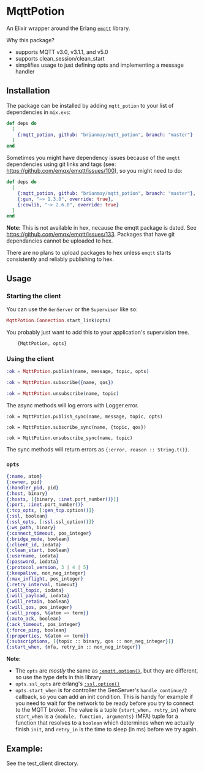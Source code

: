 # MqttPotion

An Elixir wrapper around the Erlang [`emqtt`](https://github.com/emqx/emqtt) library.

Why this package?

 * supports MQTT v3.0, v3.1.1, and v5.0
 * supports clean_session/clean_start
 * simplifies usage to just defining opts and implementing a message handler

## Installation

The package can be installed by adding `mqtt_potion` to your list of dependencies in
`mix.exs`:

```elixir
def deps do
  [
    {:mqtt_potion, github: "brianmay/mqtt_potion", branch: "master"}
  ]
end
```

Sometimes you might have dependency issues because of the `emqtt` dependencies
using git links and tags (see: https://github.com/emqx/emqtt/issues/100),
so you might need to do:

```elixir
def deps do
  [
    {:mqtt_potion, github: "brianmay/mqtt_potion", branch: "master"},
    {:gun, "~> 1.3.0", override: true},
    {:cowlib, "~> 2.6.0", override: true}
  ]
end
```

**Note:** This is not available in hex, necause the emqtt package is dated.
See https://github.com/emqx/emqtt/issues/133. Packages that have git
dependancies cannot be uploaded to hex.

There are no plans to upload packages to hex unless `emqtt` starts consistently
and reliably publishing to hex.

## Usage

### Starting the client

You can use the `GenServer` or the `Supervisor` like so:

```elixir
MqttPotion.Connection.start_link(opts)
```
You probably just want to add this to your application's supervision tree.

```
    {MqttPotion, opts}
```

### Using the client

```elixir
:ok = MqttPotion.publish(name, message, topic, opts)

:ok = MqttPotion.subscribe({name, qos})

:ok = MqttPotion.unsubscribe(name, topic)
```

The async methods will log errors with Logger.error.

```
:ok = MqttPotion.publish_sync(name, message, topic, opts)

:ok = MqttPotion.subscribe_sync(name, {topic, qos})

:ok = MqttPotion.unsubscribe_sync(name, topic)
```

The sync methods will return errors as `{:error, reason :: String.t()}`.

### `opts`

```elixir
{:name, atom}
{:owner, pid}
{:handler_pid, pid}
{:host, binary}
{:hosts, [{binary, :inet.port_number()}]}
{:port, :inet.port_number()}
{:tcp_opts, [:gen_tcp.option()]}
{:ssl, boolean}
{:ssl_opts, [:ssl.ssl_option()]}
{:ws_path, binary}
{:connect_timeout, pos_integer}
{:bridge_mode, boolean}
{:client_id, iodata}
{:clean_start, boolean}
{:username, iodata}
{:password, iodata}
{:protocol_version, 3 | 4 | 5}
{:keepalive, non_neg_integer}
{:max_inflight, pos_integer}
{:retry_interval, timeout}
{:will_topic, iodata}
{:will_payload, iodata}
{:will_retain, boolean}
{:will_qos, pos_integer}
{:will_props, %{atom => term}}
{:auto_ack, boolean}
{:ack_timeout, pos_integer}
{:force_ping, boolean}
{:properties, %{atom => term}}
{:subscriptions, [{topic :: binary, qos :: non_neg_integer}]}
{:start_when, {mfa, retry_in :: non_neg_integer}}
```

**Note:**

 * The `opts` are *mostly* the same as [`:emqtt.option()`](https://github.com/emqx/emqtt/blob/783c943f7aa1295b99f4a0c20436978eb6b70053/src/emqtt.erl#L105), but they are different, so use the type defs in this library
 * `opts.ssl_opts` are erlang's [`:ssl.option()`](https://erlang.org/doc/man/ssl.html#type-tls_client_option)
 * `opts.start_when` is for controller the GenServer's `handle_continue/2` callback, so you can add an
 init condition. This is handy for example if you need to wait for the network to be ready before you try to connect to the MQTT broker. The value is a tuple `{start_when, retry_in}` where `start_when` is a `{module, function, arguments}` (MFA) tuple for a function that resolves to a `boolean` which determines when we actually finish `init`, and `retry_in` is the time to sleep (in ms) before we try again.

## Example:

See the test_client directory.
